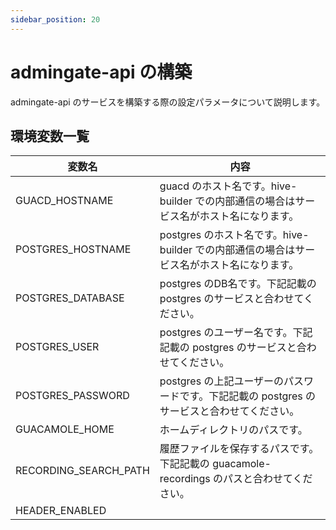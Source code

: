 ```yaml
---
sidebar_position: 20
---
```


# admingate-api の構築

admingate-api のサービスを構築する際の設定パラメータについて説明します。

## 環境変数一覧

| 変数名 | 内容 |
| --- | --- |
| GUACD_HOSTNAME | guacd のホスト名です。hive-builder での内部通信の場合はサービス名がホスト名になります。 |
| POSTGRES_HOSTNAME | postgres のホスト名です。hive-builder での内部通信の場合はサービス名がホスト名になります。 |
| POSTGRES_DATABASE | postgres のDB名です。下記記載の postgres のサービスと合わせてください。 |
| POSTGRES_USER | postgres のユーザー名です。下記記載の postgres のサービスと合わせてください。 |
| POSTGRES_PASSWORD | postgres の上記ユーザーのパスワードです。下記記載の postgres のサービスと合わせてください。 |
| GUACAMOLE_HOME | ホームディレクトリのパスです。 |
| RECORDING_SEARCH_PATH | 履歴ファイルを保存するパスです。下記記載の guacamole-recordings のパスと合わせてください。 |
| HEADER_ENABLED | 
